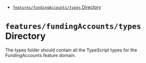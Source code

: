 <!-- START doctoc generated TOC please keep comment here to allow auto update -->
<!-- DON'T EDIT THIS SECTION, INSTEAD RE-RUN doctoc TO UPDATE -->

- [`features/fundingAccounts/types` Directory](#featuresfundingaccountstypes-directory)

<!-- END doctoc generated TOC please keep comment here to allow auto update -->

# `features/fundingAccounts/types` Directory

The types folder should contain all the TypeScript types for the FundingAccounts feature domain.

